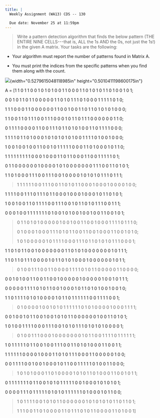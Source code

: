 ```yaml
---
title: |
  Weekly Assignment (WA13) CDS -- 130

  Due date: November 25 at 11:59pm
---
```


> Write a pattern detection algorithm that finds the below pattern (THE
> ENTIRE NINE CELLS---that is, ALL the 1s AND the 0s, not just the 1s!)
> in the given A matrix. Your tasks are the following:

-   Your algorithm must report the number of patterns found in Matrix A.

-   You must print the indices from the specific patterns when you find
    them along with the count.

![](vertopal_4fb0439a53d24ecf9f94bdfda5a040e2/media/image1.png){width="0.5279615048118985in"
height="0.5010411198600175in"}

A = \[1 1 0 1 1 0 0 1 0 1 0 1 0 0 1 1 0 0 0 1 1 0 1 0 1 0 1 1 0 1 0 0 1
0 1;

0 0 1 0 1 1 0 1 1 0 0 0 0 0 1 1 0 1 0 1 1 1 0 1 0 0 0 1 1 1 1 1 0 1 0;

1 1 1 0 0 0 1 1 0 0 0 0 0 0 1 1 0 0 1 0 0 1 1 0 1 1 0 1 0 1 0 1 0 0 0;

1 1 0 0 1 1 0 1 1 1 0 0 1 1 1 0 0 0 1 0 1 1 0 1 1 1 0 0 0 0 0 0 1 1 0;

0 1 1 1 1 0 0 0 0 1 1 0 0 1 1 1 0 1 1 0 1 0 1 0 0 1 1 0 1 1 1 1 0 0 0;

1 1 1 1 0 1 1 0 1 0 0 0 1 0 1 0 1 0 1 0 1 0 0 1 1 1 1 0 1 0 0 1 0 0 0;

1 0 0 1 0 0 1 0 0 1 1 0 0 1 0 1 1 1 1 1 0 0 0 1 1 0 1 0 0 0 1 0 1 1 0;

1 1 1 1 1 1 1 1 1 0 0 0 1 0 0 0 1 1 0 1 1 0 0 0 1 1 0 0 1 1 1 1 1 0 1;

0 1 1 0 0 0 0 0 0 1 0 0 0 0 1 0 1 0 0 0 0 0 0 0 1 1 1 0 0 1 1 0 1 0 1;

1 1 0 1 0 0 0 1 1 1 0 0 1 1 1 0 0 1 0 0 0 0 1 0 1 0 1 0 1 1 1 0 1 1 1;

> 1 1 1 1 1 1 0 0 1 1 1 0 0 1 1 0 1 0 1 1 0 0 0 1 0 0 0 1 0 0 0 0 1 0 0;

1 1 1 1 0 0 1 1 1 0 1 1 1 0 1 1 0 0 0 1 0 0 0 1 0 0 0 1 0 1 1 0 1 0 1;

1 0 0 1 0 0 1 1 0 1 1 1 1 0 0 1 1 1 0 0 1 0 1 1 0 1 0 1 1 1 0 0 1 1 1;

0 0 0 1 0 0 1 1 1 1 1 1 1 0 1 0 0 1 0 1 0 0 1 0 0 1 0 0 1 1 0 0 1 0 1;

> 0 1 1 0 1 0 1 0 0 0 0 0 1 0 0 1 0 0 1 1 0 0 1 0 0 0 1 1 1 1 0 1 1 1 0;
>
> 0 1 0 0 0 1 0 0 0 1 1 1 0 1 0 1 1 0 0 1 1 0 0 1 0 0 0 1 1 0 0 1 0 1 0;
>
> 1 0 1 0 0 0 0 0 1 0 1 1 1 1 0 0 0 1 1 1 0 1 1 0 1 0 1 0 1 1 1 0 0 0 1;

1 1 0 1 0 1 1 0 0 1 0 0 0 0 0 0 0 1 1 0 1 0 1 0 0 0 0 0 0 0 1 0 1 1 1;

1 1 0 1 1 0 1 1 1 0 0 0 0 1 0 1 1 0 1 0 1 0 0 0 1 0 0 0 0 0 0 1 0 1 1;

> 0 1 0 0 1 1 1 0 0 1 1 0 0 0 0 1 1 1 1 0 1 0 1 1 0 0 0 0 0 1 1 0 0 0 0;

0 0 1 0 1 0 0 1 1 0 0 1 1 0 0 1 0 0 0 0 0 1 0 0 0 0 0 1 0 0 1 0 1 1 1;

0 0 0 0 0 1 1 1 1 0 1 0 1 1 0 0 1 0 0 0 1 0 1 1 0 1 0 1 0 0 1 0 0 1 0;

1 1 0 1 1 1 1 0 1 0 1 0 0 0 0 1 0 1 1 0 1 1 1 1 1 1 0 0 1 1 1 1 0 0 1;

> 0 1 0 0 0 0 1 0 0 1 0 1 0 1 1 1 1 1 1 0 1 0 1 0 0 0 0 1 0 0 0 1 1 1 1;

0 0 1 0 0 1 0 1 1 0 0 1 0 0 1 0 1 0 1 1 0 0 0 0 0 0 1 0 0 1 1 0 1 0 1;

1 0 1 0 0 1 1 1 1 0 0 0 1 1 1 0 0 1 0 1 0 1 1 1 0 1 0 1 0 1 0 0 0 0 1;

> 0 1 0 0 1 1 1 0 0 0 1 0 0 0 0 0 0 0 1 0 1 1 0 0 1 1 1 1 0 1 1 1 1 1 1;

1 0 1 1 1 1 1 0 1 1 0 0 1 0 0 1 1 1 0 0 1 1 0 1 0 1 0 0 0 1 1 0 0 1 1;

1 1 1 1 1 1 0 0 0 0 1 0 0 0 1 1 0 1 0 1 1 1 0 0 0 1 1 0 0 0 0 0 1 0 0;

0 0 1 1 1 1 0 0 1 0 0 1 0 0 0 1 0 1 1 0 0 1 1 1 1 1 0 1 0 0 1 1 0 0 0;

> 1 0 1 0 1 0 0 0 1 1 0 1 0 0 0 0 1 0 1 0 1 1 0 1 0 0 0 1 1 0 0 1 0 1 1;

0 1 1 1 1 1 1 1 0 1 1 0 0 1 0 1 0 1 1 1 1 1 0 0 1 0 0 0 1 0 1 0 1 0 1;

0 0 0 0 1 1 1 0 1 1 1 1 1 0 1 0 1 0 1 1 1 1 1 1 0 1 0 0 0 1 0 1 1 0 0;

> 1 0 1 1 1 1 0 0 1 0 1 0 1 1 0 0 0 0 0 0 1 0 1 0 1 0 1 0 1 1 0 1 1 0 1;
>
> 1 1 1 0 0 1 1 0 1 0 0 0 0 1 1 0 1 1 1 0 1 0 1 1 0 0 0 0 1 1 0 1 0 0
> 1\]
